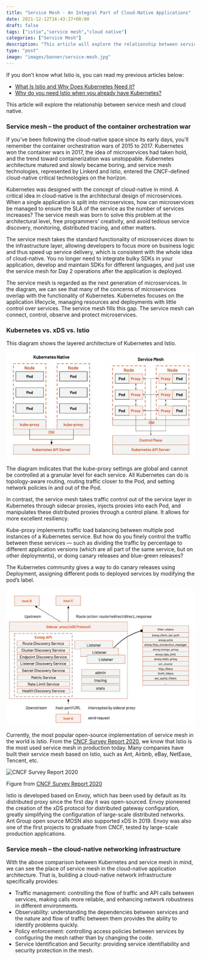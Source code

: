 ```yaml
---
title: "Service Mesh - An Integral Part of Cloud-Native Applications"
date: 2021-12-12T16:43:27+08:00
draft: false
tags: ["istio","service mesh","cloud native"]
categories: ["Service Mesh"]
description: "This article will explore the relationship between service mesh and cloud native."
type: "post"
image: "images/banner/service-mesh.jpg"
---
```


If you don’t know what Istio is, you can read my previous articles below:

- [What Is Istio and Why Does Kubernetes Need it?](https://www.tetrate.io/blog/what-is-istio-and-why-does-kubernetes-need-it/)
- [Why do you need Istio when you already have Kubernetes?](https://www.tetrate.io/blog/why-do-you-need-istio-when-you-already-have-kubernetes/)

This article will explore the relationship between service mesh and cloud native.

### Service mesh – the product of the container orchestration war

If you’ve been following the cloud-native space since its early days, you’ll remember the container orchestration wars of 2015 to 2017. Kubernetes won the container wars in 2017, the idea of microservices had taken hold, and the trend toward containerization was unstoppable. Kubernetes architecture matured and slowly became boring, and service mesh technologies, represented by Linkerd and Istio, entered the CNCF-defined cloud-native critical technologies on the horizon.

Kubernetes was designed with the concept of cloud-native in mind. A critical idea in cloud-native is the architectural design of microservices. When a single application is split into microservices, how can microservices be managed to ensure the SLA of the service as the number of services increases? The service mesh was born to solve this problem at the architectural level, free programmers’ creativity, and avoid tedious service discovery, monitoring, distributed tracing, and other matters.

The service mesh takes the standard functionality of microservices down to the infrastructure layer, allowing developers to focus more on business logic and thus speed up service delivery, which is consistent with the whole idea of cloud-native. You no longer need to integrate bulky SDKs in your application, develop and maintain SDKs for different languages, and just use the service mesh for Day 2 operations after the application is deployed.

The service mesh is regarded as the next generation of microservices. In the diagram, we can see that many of the concerns of microservices overlap with the functionality of Kubernetes. Kubernetes focuses on the application lifecycle, managing resources and deployments with little control over services. The service mesh fills this gap. The service mesh can connect, control, observe and protect microservices.

### **Kubernetes vs. xDS vs. Istio**

This diagram shows the layered architecture of Kubernetes and Istio.

![Kubernetes vs xDS vs Istio](008i3skNly1gxgxss9mamj30n90d73zs.jpg)

The diagram indicates that the kube-proxy settings are global and cannot be controlled at a granular level for each service. All Kubernetes can do is topology-aware routing, routing traffic closer to the Pod, and setting network policies in and out of the Pod.

In contrast, the service mesh takes traffic control out of the service layer in Kubernetes through sidecar proxies, injects proxies into each Pod, and manipulates these distributed proxies through a control plane. It allows for more excellent resiliency.

Kube-proxy implements traffic load balancing between multiple pod instances of a Kubernetes service. But how do you finely control the traffic between these services — such as dividing the traffic by percentage to different application versions (which are all part of the same service, but on other deployments), or doing canary releases and blue-green releases?

The Kubernetes community gives a way to do canary releases using Deployment, assigning different pods to deployed services by modifying the pod’s label.

![Envoy Architecture](008i3skNly1gxgxsswmoij30sg0kl76r.jpg)

Currently, the most popular open-source implementation of service mesh in the world is Istio. From the [CNCF Survey Report 2020](https://www.cncf.io/wp-content/uploads/2020/11/CNCF_Survey_Report_2020.pdf), we know that Istio is the most used service mesh in production today. Many companies have built their service mesh based on Istio, such as Ant, Airbnb, eBay, NetEase, Tencent, etc.

![CNCF Survey Report 2020](008i3skNly1gxgxstgg4qj30sg0gg0ts.jpg)

Figure from [CNCF Survey Report 2020](https://www.cncf.io/wp-content/uploads/2020/11/CNCF_Survey_Report_2020.pdf)

Istio is developed based on Envoy, which has been used by default as its distributed proxy since the first day it was open-sourced. Envoy pioneered the creation of the xDS protocol for distributed gateway configuration, greatly simplifying the configuration of large-scale distributed networks. Ant Group open source MOSN also supported xDS In 2019. Envoy was also one of the first projects to graduate from CNCF, tested by large-scale production applications.

### Service mesh – the cloud-native networking infrastructure

With the above comparison between Kubernetes and service mesh in mind, we can see the place of service mesh in the cloud-native application architecture. That is, building a cloud-native network infrastructure specifically provides:

- Traffic management: controlling the flow of traffic and API calls between services, making calls more reliable, and enhancing network robustness in different environments.
- Observability: understanding the dependencies between services and the nature and flow of traffic between them provides the ability to identify problems quickly.
- Policy enforcement: controlling access policies between services by configuring the mesh rather than by changing the code.
- Service Identification and Security: providing service identifiability and security protection in the mesh.
